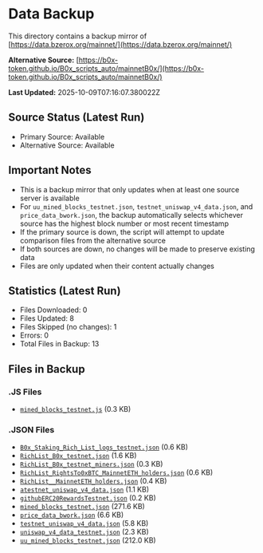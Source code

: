 # Data Backup

This directory contains a backup mirror of [https://data.bzerox.org/mainnet/](https://data.bzerox.org/mainnet/)

**Alternative Source:** [https://b0x-token.github.io/B0x_scripts_auto/mainnetB0x/](https://b0x-token.github.io/B0x_scripts_auto/mainnetB0x/)

**Last Updated:** 2025-10-09T07:16:07.380022Z

## Source Status (Latest Run)
- Primary Source: Available
- Alternative Source: Available

## Important Notes
- This is a backup mirror that only updates when at least one source server is available
- For `uu_mined_blocks_testnet.json`, `testnet_uniswap_v4_data.json`, and `price_data_bwork.json`, the backup automatically selects whichever source has the highest block number or most recent timestamp
- If the primary source is down, the script will attempt to update comparison files from the alternative source
- If both sources are down, no changes will be made to preserve existing data
- Files are only updated when their content actually changes

## Statistics (Latest Run)
- Files Downloaded: 0
- Files Updated: 8
- Files Skipped (no changes): 1
- Errors: 0
- Total Files in Backup: 13

## Files in Backup

### .JS Files
- [`mined_blocks_testnet.js`](mined_blocks_testnet.js) (0.3 KB)

### .JSON Files
- [`B0x_Staking_Rich_List_logs_testnet.json`](B0x_Staking_Rich_List_logs_testnet.json) (0.6 KB)
- [`RichList_B0x_testnet.json`](RichList_B0x_testnet.json) (1.6 KB)
- [`RichList_B0x_testnet_miners.json`](RichList_B0x_testnet_miners.json) (0.3 KB)
- [`RichList_RightsTo0xBTC_MainnetETH_holders.json`](RichList_RightsTo0xBTC_MainnetETH_holders.json) (0.6 KB)
- [`RichList__MainnetETH_holders.json`](RichList__MainnetETH_holders.json) (0.4 KB)
- [`atestnet_uniswap_v4_data.json`](atestnet_uniswap_v4_data.json) (1.1 KB)
- [`githubERC20RewardsTestnet.json`](githubERC20RewardsTestnet.json) (0.2 KB)
- [`mined_blocks_testnet.json`](mined_blocks_testnet.json) (271.6 KB)
- [`price_data_bwork.json`](price_data_bwork.json) (6.6 KB)
- [`testnet_uniswap_v4_data.json`](testnet_uniswap_v4_data.json) (5.8 KB)
- [`uniswap_v4_data_testnet.json`](uniswap_v4_data_testnet.json) (2.3 KB)
- [`uu_mined_blocks_testnet.json`](uu_mined_blocks_testnet.json) (212.0 KB)

